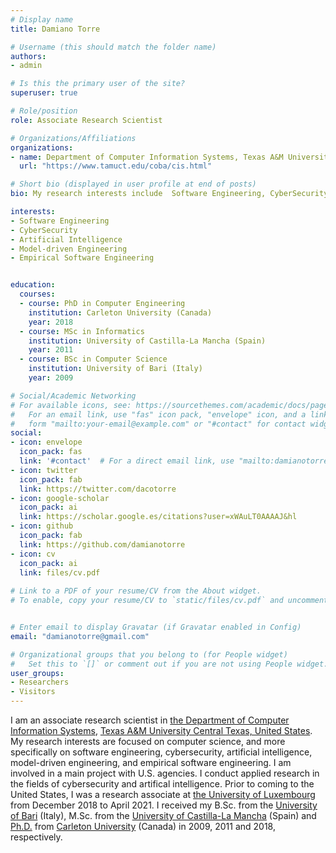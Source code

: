```yaml
---
# Display name
title: Damiano Torre

# Username (this should match the folder name)
authors:
- admin

# Is this the primary user of the site?
superuser: true

# Role/position
role: Associate Research Scientist

# Organizations/Affiliations
organizations:
- name: Department of Computer Information Systems, Texas A&M University Central Texas
  url: "https://www.tamuct.edu/coba/cis.html"

# Short bio (displayed in user profile at end of posts)
bio: My research interests include  Software Engineering, CyberSecurity, Artificial Intelligence, Model Driven Engineering, Empirical Software Engineering.

interests:
- Software Engineering
- CyberSecurity
- Artificial Intelligence
- Model-driven Engineering
- Empirical Software Engineering


education:
  courses:
  - course: PhD in Computer Engineering
    institution: Carleton University (Canada)
    year: 2018
  - course: MSc in Informatics
    institution: University of Castilla-La Mancha (Spain)
    year: 2011
  - course: BSc in Computer Science
    institution: University of Bari (Italy)
    year: 2009

# Social/Academic Networking
# For available icons, see: https://sourcethemes.com/academic/docs/page-builder/#icons
#   For an email link, use "fas" icon pack, "envelope" icon, and a link in the
#   form "mailto:your-email@example.com" or "#contact" for contact widget.
social:
- icon: envelope
  icon_pack: fas
  link: '#contact'  # For a direct email link, use "mailto:damianotorre@gmail.com".
- icon: twitter
  icon_pack: fab
  link: https://twitter.com/dacotorre
- icon: google-scholar
  icon_pack: ai
  link: https://scholar.google.es/citations?user=xWAuLT0AAAAJ&hl
- icon: github
  icon_pack: fab
  link: https://github.com/damianotorre
- icon: cv
  icon_pack: ai
  link: files/cv.pdf
   
# Link to a PDF of your resume/CV from the About widget.
# To enable, copy your resume/CV to `static/files/cv.pdf` and uncomment the lines below.


# Enter email to display Gravatar (if Gravatar enabled in Config)
email: "damianotorre@gmail.com"

# Organizational groups that you belong to (for People widget)
#   Set this to `[]` or comment out if you are not using People widget.
user_groups:
- Researchers
- Visitors
---
```


I am an associate research scientist in <a href="https://www.tamuct.edu/coba/cis.html" target="_blank">the Department of Computer Information Systems</a>,  <a href="https://www.tamuct.edu/index.html" target="_blank">Texas A&M University Central Texas, United States</a>. My research interests are focused on computer science, and more specifically on software engineering, cybersecurity, artificial intelligence, model-driven engineering, and empirical software engineering. I am involved in a main project with U.S. agencies. I conduct applied research in the fields of cybersecurity and artifical intelligence.
Prior to coming to the United States, I was a research associate at <a href="https://wwwen.uni.lu" target="_blank"> the University of Luxembourg</a> from December 2018 to April 2021. I received my B.Sc. from the <a href="https://www.uniba.it" target="_blank">University of Bari</a> (Italy), M.Sc. from the <a href="https://www.uclm.es" target="_blank">University of Castilla-La Mancha</a> (Spain) and <a href="https://curve.carleton.ca/c01f6172-67fe-476b-90fc-b40ccc78b7ad" target="_blank">Ph.D.</a> from <a href="https://www.carleton.ca" target="_blank">Carleton University</a> (Canada) in 2009, 2011 and 2018, respectively.
